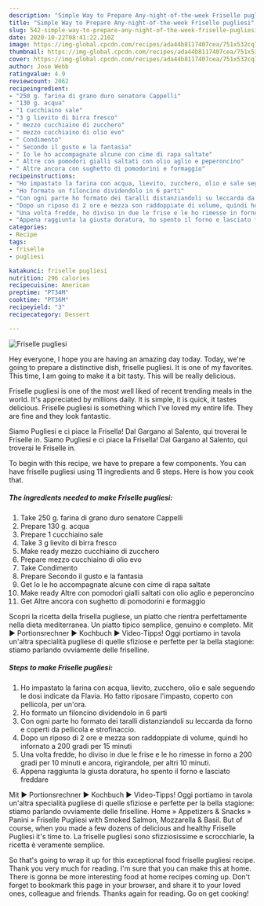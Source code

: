 ```yaml
---
description: "Simple Way to Prepare Any-night-of-the-week Friselle pugliesi"
title: "Simple Way to Prepare Any-night-of-the-week Friselle pugliesi"
slug: 542-simple-way-to-prepare-any-night-of-the-week-friselle-pugliesi
date: 2020-10-22T08:41:22.210Z
image: https://img-global.cpcdn.com/recipes/ada44b8117407cea/751x532cq70/friselle-pugliesi-recipe-main-photo.jpg
thumbnail: https://img-global.cpcdn.com/recipes/ada44b8117407cea/751x532cq70/friselle-pugliesi-recipe-main-photo.jpg
cover: https://img-global.cpcdn.com/recipes/ada44b8117407cea/751x532cq70/friselle-pugliesi-recipe-main-photo.jpg
author: Jose Webb
ratingvalue: 4.9
reviewcount: 2062
recipeingredient:
- "250 g. farina di grano duro senatore Cappelli"
- "130 g. acqua"
- "1 cucchiaino sale"
- "3 g lievito di birra fresco"
- " mezzo cucchiaino di zucchero"
- " mezzo cucchiaino di olio evo"
- " Condimento"
- " Secondo il gusto e la fantasia"
- " Io le ho accompagnate alcune con cime di rapa saltate"
- " Altre con pomodori gialli saltati con olio aglio e peperoncino"
- " Altre ancora con sughetto di pomodorini e formaggio"
recipeinstructions:
- "Ho impastato la farina con acqua, lievito, zucchero, olio e sale seguendo le dosi indicate da Flavia. Ho fatto riposare l&#39;impasto, coperto con pellicola, per un&#39;ora."
- "Ho formato un filoncino dividendolo in 6 parti"
- "Con ogni parte ho formato dei taralli distanziandoli su leccarda da forno e coperti da pellicola e strofinaccio."
- "Dopo un riposo di 2 ore e mezza son raddoppiate di volume, quindi ho infornato a 200 gradi per 15 minuti"
- "Una volta fredde, ho diviso in due le frise e le ho rimesse in forno a 200 gradi per 10 minuti e ancora, rigirandole, per altri 10 minuti."
- "Appena raggiunta la giusta doratura, ho spento il forno e lasciato freddare"
categories:
- Recipe
tags:
- friselle
- pugliesi

katakunci: friselle pugliesi 
nutrition: 296 calories
recipecuisine: American
preptime: "PT34M"
cooktime: "PT36M"
recipeyield: "3"
recipecategory: Dessert

---
```



![Friselle pugliesi](https://img-global.cpcdn.com/recipes/ada44b8117407cea/751x532cq70/friselle-pugliesi-recipe-main-photo.jpg)

Hey everyone, I hope you are having an amazing day today. Today, we're going to prepare a distinctive dish, friselle pugliesi. It is one of my favorites. This time, I am going to make it a bit tasty. This will be really delicious.

Friselle pugliesi is one of the most well liked of recent trending meals in the world. It's appreciated by millions daily. It is simple, it is quick, it tastes delicious. Friselle pugliesi is something which I've loved my entire life. They are fine and they look fantastic.

Siamo Pugliesi e ci piace la Frisella! Dal Gargano al Salento, qui troverai le Friselle in. Siamo Pugliesi e ci piace la Frisella! Dal Gargano al Salento, qui troverai le Friselle in.


To begin with this recipe, we have to prepare a few components. You can have friselle pugliesi using 11 ingredients and 6 steps. Here is how you cook that.

<!--inarticleads1-->

##### The ingredients needed to make Friselle pugliesi:

1. Take 250 g. farina di grano duro senatore Cappelli
1. Prepare 130 g. acqua
1. Prepare 1 cucchiaino sale
1. Take 3 g lievito di birra fresco
1. Make ready  mezzo cucchiaino di zucchero
1. Prepare  mezzo cucchiaino di olio evo
1. Take  Condimento
1. Prepare  Secondo il gusto e la fantasia
1. Get  Io le ho accompagnate alcune con cime di rapa saltate
1. Make ready  Altre con pomodori gialli saltati con olio aglio e peperoncino
1. Get  Altre ancora con sughetto di pomodorini e formaggio


Scopri la ricetta della frisella pugliese, un piatto che rientra perfettamente nella dieta mediterranea. Un piatto tipico semplice, genuino e completo. Mit ► Portionsrechner ► Kochbuch ► Video-Tipps! Oggi portiamo in tavola un&#39;altra specialità pugliese di quelle sfiziose e perfette per la bella stagione: stiamo parlando ovviamente delle friselline. 

<!--inarticleads2-->

##### Steps to make Friselle pugliesi:

1. Ho impastato la farina con acqua, lievito, zucchero, olio e sale seguendo le dosi indicate da Flavia. Ho fatto riposare l&#39;impasto, coperto con pellicola, per un&#39;ora.
1. Ho formato un filoncino dividendolo in 6 parti
1. Con ogni parte ho formato dei taralli distanziandoli su leccarda da forno e coperti da pellicola e strofinaccio.
1. Dopo un riposo di 2 ore e mezza son raddoppiate di volume, quindi ho infornato a 200 gradi per 15 minuti
1. Una volta fredde, ho diviso in due le frise e le ho rimesse in forno a 200 gradi per 10 minuti e ancora, rigirandole, per altri 10 minuti.
1. Appena raggiunta la giusta doratura, ho spento il forno e lasciato freddare


Mit ► Portionsrechner ► Kochbuch ► Video-Tipps! Oggi portiamo in tavola un&#39;altra specialità pugliese di quelle sfiziose e perfette per la bella stagione: stiamo parlando ovviamente delle friselline. Home » Appetizers &amp; Snacks » Panini » Friselle Pugliesi with Smoked Salmon, Mozzarella &amp; Basil. But of course, when you made a few dozens of delicious and healthy Friselle Pugliesi it&#39;s time to. La friselle pugliesi sono sfizziosissime e scrocchiarle, la ricetta è veramente semplice. 

So that's going to wrap it up for this exceptional food friselle pugliesi recipe. Thank you very much for reading. I'm sure that you can make this at home. There is gonna be more interesting food at home recipes coming up. Don't forget to bookmark this page in your browser, and share it to your loved ones, colleague and friends. Thanks again for reading. Go on get cooking!
